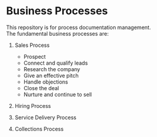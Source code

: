 # Business Processes
This repository is for process documentation management.    
The fundamental business processes are:
 
 1. Sales Process
    - Prospect
    - Connect and qualify leads
    - Research the company
    - Give an effective pitch
    - Handle objections
    - Close the deal 
    - Nurture and continue to sell
 2. Hiring Process
 
 3. Service Delivery Process
   
 4. Collections Process
